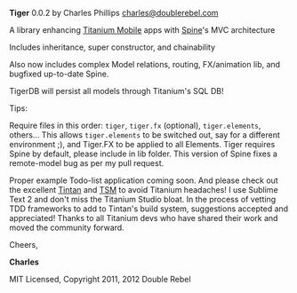 **Tiger** 0.0.2 by Charles Phillips <charles@doublerebel.com>

A library enhancing [Titanium Mobile](https://github.com/appcelerator/titanium_mobile) apps with [Spine](http://maccman.github.com/spine/)'s MVC architecture

Includes inheritance, super constructor, and chainability

Also now includes complex Model relations, routing, FX/animation lib, and bugfixed up-to-date Spine.

TigerDB will persist all models through Titanium's SQL DB!

Tips:

Require files in this order: `tiger`, `tiger.fx` (optional), `tiger.elements`, others... This allows `tiger.elements` to be switched out, say for a different environment ;), and Tiger.FX to be applied to all Elements.  Tiger requires Spine by default, please include in lib folder.  This version of Spine fixes a remote-model bug as per my pull request.

Proper example Todo-list application coming soon.  And please check out the excellent [Tintan](http://github.com/doublerebel/tintan) and [TSM](http://github.com/russfrank/tsm) to avoid Titanium headaches!  I use Sublime Text 2 and don't miss the Titanium Studio bloat.  In the process of vetting TDD frameworks to add to Tintan's build system, suggestions accepted and appreciated!  Thanks to all Titanium devs who have shared their work and moved the community forward.

Cheers,

**Charles**

MIT Licensed, Copyright 2011, 2012 Double Rebel
